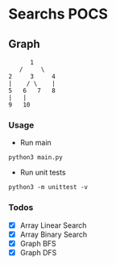 # Searchs POCS

## Graph
```
      1  
   /     \
2     3     4
|    / \    |
5   6   7   8
|   |
9   10
```

### Usage

* Run main

```shell
python3 main.py
```

* Run unit tests

```shell
python3 -m unittest -v
```

### Todos

- [X] Array Linear Search
- [X] Array Binary Search
- [X] Graph BFS
- [X] Graph DFS
